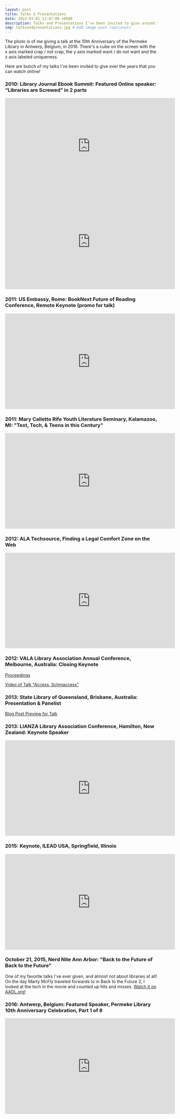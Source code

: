 ```yaml
---
layout: post
title: Talks & Presentations
date: 2022-03-01 12:47:00 +0500
description: Talks and Presentations I've been invited to give around the world.
img: talksandpresentations.jpg # Add image post (optional)
---
```

The photo is of me giving a talk at the 10th Anniversary of the Permeke Library in Antwerp, Belgium, in 2016. There's a cube on the screen with the x axis marked crap / not crap, the y axis marked want / do not want and the z axis labeled uniqueness.

Here are bunch of my talks I've been invited to give over the years that you can watch online!

### 2010: Library Journal Ebook Summit: Featured Online speaker: “Libraries are Screwed” in 2 parts
<iframe width="560" height="315" src="https://www.youtube.com/embed/KqAwj5ssU2c" title="YouTube video player" frameborder="0" allow="accelerometer; autoplay; clipboard-write; encrypted-media; gyroscope; picture-in-picture" allowfullscreen></iframe>
<iframe width="560" height="315" src="https://www.youtube.com/embed/bd0lIKVstJg" title="YouTube video player" frameborder="0" allow="accelerometer; autoplay; clipboard-write; encrypted-media; gyroscope; picture-in-picture" allowfullscreen></iframe>

### 2011: US Embassy, Rome: BookNext Future of Reading Conference, Remote Keynote (promo for talk)
<iframe width="560" height="315" src="https://www.youtube.com/embed/l8yzqIkx11g" title="YouTube video player" frameborder="0" allow="accelerometer; autoplay; clipboard-write; encrypted-media; gyroscope; picture-in-picture" allowfullscreen></iframe>

### 2011: Mary Calletto Rife Youth Literature Seminary, Kalamazoo, MI: "Text, Tech, & Teens in this Century"
<iframe width="560" height="315" src="https://www.youtube.com/embed/GFyQmHV2J7c" title="YouTube video player" frameborder="0" allow="accelerometer; autoplay; clipboard-write; encrypted-media; gyroscope; picture-in-picture" allowfullscreen></iframe>

### 2012: ALA Techsource, Finding a Legal Comfort Zone on the Web
<iframe width="560" height="315" src="https://www.youtube.com/embed/cgw0IVSJsII" title="YouTube video player" frameborder="0" allow="accelerometer; autoplay; clipboard-write; encrypted-media; gyroscope; picture-in-picture" allowfullscreen></iframe>

### 2012: VALA Library Association Annual Conference, Melbourne, Australia: Closing Keynote
[Proceedings](https://www.vala.org.au/vala2012-proceedings/vala2012-plenary-6-neiburger/)

[Video of Talk "Access, Schmaccess"](https://webcast.gigtv.com.au/Mediasite/Play/1e065b11e6924a0a908cebb76d7917c71d)

### 2013: State Library of Queensland, Brisbane, Australia: Presentation & Panelist
[Blog Post Preview for Talk](https://www.slq.qld.gov.au/blog/why-library-when-you-could-just-forget-past-present-and-future-your-community-eli-neiburger)

### 2013: LIANZA Library Association Conference, Hamilton, New Zealand: Keynote Speaker
<iframe width="560" height="315" src="https://www.youtube.com/embed/igFHLlJGIps" title="YouTube video player" frameborder="0" allow="accelerometer; autoplay; clipboard-write; encrypted-media; gyroscope; picture-in-picture" allowfullscreen></iframe>

### 2015: Keynote, ILEAD USA, Springfield, Illinois
<iframe width="560" height="315" src="https://www.youtube.com/embed/FryTDUDWBsg" title="YouTube video player" frameborder="0" allow="accelerometer; autoplay; clipboard-write; encrypted-media; gyroscope; picture-in-picture" allowfullscreen></iframe>

### October 21, 2015, Nerd Nite Ann Arbor: "Back to the Future of Back to the Future"
One of my favorite talks I've ever given, and almost not about libraries at all! On the day Marty McFly traveled forwards to in Back to the Future 2, I looked at the tech in the movie and counted up hits and misses. [Watch it on AADL.org!](https://aadl.org/node/324218)

### 2016: Antwerp, Belgium: Featured Speaker, Permeke Library 10th Anniversary Celebration, Part 1 of 8
<iframe width="560" height="315" src="https://www.youtube.com/embed/0bMCIEMRKeA" title="YouTube video player" frameborder="0" allow="accelerometer; autoplay; clipboard-write; encrypted-media; gyroscope; picture-in-picture" allowfullscreen></iframe>




